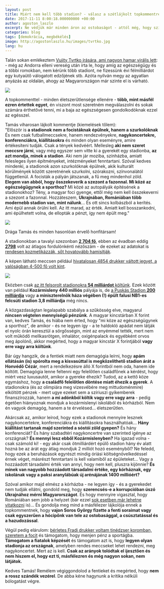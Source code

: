 ```yaml
---
layout: post
title: Miért nem kell több stadion? - válasz a szétlájkolt topkommentre Vujity Tvrtko posztja alatt
date: 2017-11-11 8:00:18.000000000 +00:00
author: agoston_laszlo
excerpt: Ne védjük már minden áron az ostobaságot - attól még, hogy szimpatizálsz egy párttal, lehetsz realista... 
categories: blog
tags: [demokrácia, megbékélés]
image: http://agostonlaszlo.hu/images/tvrtko.jpg
lang: hu
---
```

Talán sokan emlékeztem [Vujity Tvrtko írására, ami nagyon hamar virális lett](https://www.facebook.com/vujitytvrtko/photos/a.523675771035274.1073741826.272564679479719/1500905689978939/?type=3&theater): - még az Andorra elleni vereség után írta le, hogy amíg az egészségügy és a többi romokban, nem kérünk több stadiont, ne fizessünk évi félmilliárdot egy kutyaütő válogatott edzőjének stb. Azóta nyilván megy az agyatlan anyázás az oldalán, ahogy az Magyarországon már szinte el is várható.

![](http://agostonlaszlo.hu/images/tvrtko.jpg)

A topkommenttel - minden életszerűtlensége ellenére - **több, mint másfél ezren értettek egyet**, én viszont most szeretném megválaszolni és sokak számára érthetővé tenni, mi a baja az egészségesen gondolkodóknak ezzel az egésszel.

Tamás  viharosan lájkolt kommentje (kiemelések tőlem): <br />
"Először is **a stadionok nem a focistáknak épülnek, hanem a szurkolóknak** És nem csak futballmeccsekre, hanem rendezvényekre, **nagykoncertekre, konferenciákra, kiállításokra** és minden olyan eseményre, amire értékesíteni tudják. Csak a tények kedvéért. Mellesleg **aki nem szeret meccsre járni**, vagy még egyszer sem vitte ki a gyerekét egy stadionba, **az azt mondja, minek a stadion**. Aki nem jár moziba, színházba, amiatt felesleges ilyen építményeket, intézményeket fenntartani. Szóval kedves mindenki, a stadionok azon szurkolóknak épülnek, akik kulturált körülmények között szeretnének szurkolni, szórakozni, színvonalától függetlenül. A focisták a pályán játszanak, a fű meg mindenhol zöld. **Elegem van abból, hogy összekeverik a szezont a fazonnal. Mi közé az egészségügynek a sporthoz?** Mi közé az autopályák építésének a stadionokhoz? Tény, a magyar foci gyenge, ettől még nem kell összekeverni a szezont a fazonnal. Hozzáteszem, **Ukrajnában, Romániában több modernebb stadion van, mint nálunk**... És ott sincs kolbászból a kerítés. Ami épül annak örülni kell. Az itt marad, az érték. Amiatt kell bosszankodni, ami épülhetett volna, de ellopták a pénzt, így nem épült meg."

![](http://agostonlaszlo.hu/images/tamaskomment.jpg)

Drága Tamás és minden hasonlóan érvelő honfitársam!

A stadionokban a tavalyi szezonban **[2 704 fő](https://www.magyarfutball.hu/hu/merkozesek/bajnoki_merkozesek/nb_i/2016_2017/nezoszamok)**, ebben az évadban eddig **[2798](https://www.magyarfutball.hu/hu/merkozesek/bajnoki_merkozesek/nb_i/2017_2018/nezoszamok)** volt az átlagos fordulónkénti nézőszám - de ezeket az adatokat is [rendesen kozmetikázzák, sőt hovatovább hamisítják](https://444.hu/2016/03/04/sokkal-kevesebben-jarnak-magyarorszagon-meccsre-mint-amit-a-klubok-hazudnak).

A képen látható meccsen például [hivatalosan 4854 drukker váltott jegyet, a valóságban 4-500 fő volt kint]((https://444.hu/2017/04/23/a-meccsen-ahol-ez-a-kep-keszult-hivatalosan-4854-nezo-volt)).

![](https://4cdn.hu/kraken/image/upload/s--Ci2QfTwr--/7076TutrruzPMgCRs.png)

Eközben csak [az itt felsorolt stadionokra **54 milliárdot** költünk](http://www.csakfoci.hu/magyar-foci/ezek-a-stadion-keszulhetnek-el-2018-tavaszara-arenakorkep#). Ezek között van például **Kozármisleny 440 milliós** pályája is, de [a Puskás Stadion **200 milliárdja**](http://index.hu/sport/futball/2017/03/07/puskas_ferenc_stadion_190_milliard_koltseg/) vagy **a miniszterelnök háza végében (!) épült falusi NB1-es felcsúti stadion 3,8 milliárdja** még nincs.

A közgazdaságtan legalapabb szabálya a szűkösség elve, magyarul **nincsen végtelen mennyiségű pénzünk**. A magyar kincstárban X forint van, kedves Tamás, és hiába nem érted, hogy "mi köze az egészségügynek a sporthoz", de amikor - és ne legyen így - a te haldokló apádat nem látják el nyolc órán keresztül a sörgősségin, mint az enyémmel tették, mert nem volt működő mellkasrötgen, inhalátor, oxigénpalack és egyébként orvos meg ápolónő, akkor megérted, hogy a magyar kincstár X forintjából **vagy erre vagy arra költünk**.

Bár úgy hangzik, de a fentiek miatt nem demagógia leírni, hogy **apám ellátásán (is) spórolta meg a kisvasúttal is megközelíthető stadion árát a Honvédő Cézár**, mert a rendelkezésre álló X forintból nem oda, hanem ide költött. Demagógia lenne feltenni egy felelőtlen családfőnek a kérdést, hogy miért vesz luxusautót, amikor a gyereke éhezik? Tudod, az a kettő köze egymáshoz, hogy **a családfő felelőtlen döntése miatt éhezik a gyerek**. A stadionokra (és az olimpiára meg vizesvébére meg mittudoménmire) elköltött pénzek - mert ugye ezeket sem a szíriuszi gyíkemberek finanszírozzák, hanem **a mi adónkból költik vagy erre vagy arra** - pedig égetően hiányoznak mondjuk a kozármislenyi iskolából és kórházból. Nem én vagyok demagóg, hanem a te érvelésed... életszerűtlen.

Akárcsak az, amikor leírod, hogy ezek a stadionok mennyire lesznek nagykoncertekre, konferenciákra és kiállításokra használhatóak... **Hány kiállítást tartanak majd szerinted a sóstói zöld gyepen?** És hány konferenciát? És hány szabadtéri nagykoncertre van szerinted igénye az országnak? **És mennyi lesz ebből Kozármislenyben?** Ha igazad volna - csak számold ki! - egy akár csak ötmilliárdért épülő stadion hány év alatt hozná be az árát egy átlag mondjuk 2 milliót hozó eseményből? Ne feledd, hogy ezek a beruházások egyrészt mindig óriási költségnövelkedéssel érnek véget, másrészt fenntartani is kell valamiből az épületeket... Vagy a hozzáadott társadalmi érték van annyi, hogy nem kell, pluszra kijönnie? **És minek van nagyobb hozzáadott társadalmi értéke, egy kórháznak, egy iskolának vagy a paksi aranylábúak új arénájának 1400 millióért?**

Szóval amikor majd elmész a kórházba - ne legyen így - és a gyerekedet nem tudják ellátni, gondold meg, hogy **szerencsés-e a korrupcióban úszó Ukrajnához mérni Magyarországot**. És hogy mennyire vigasztal, hogy Romániában sem jobb a helyzet (bár ezzel [sok esetben már lehetne vitatkozni](http://www.napi.hu/magyar_gazdasag/romania_nagyon_elverte_magyarorszagot.631063.html) is)... És gondolja meg mind a másfélezer lájkolója ennek a topkommentnek, hogy **vajon Soros György fizette a fenti soraimat vagy csak egyszerűen a hócipőnk van tele az ostobasággal, a csúsztatással és a hazudozással**.

Végül pedig elárulom: [bérletes Fradi drukker voltam tinédzser koromban, szeretem a focit](http://agostonlaszlo.hu/blog/futball-eb/) és támogatom, hogy menjen pénz a sportágba. **Támogatom a fiatalok képzését** és támogatom azt is, hogy **legyen olyan stadionja az országnak**, amelyben rendes meccseket lehet rendezni, meg nagykoncertet. Mert az is kell. **Csak az arányok tolódtak el ijesztően és nem hiszem el, hogy ezt ti, másfélezren és még nagyon sokan, nem látjátok.**

Kedves Tamás! Remélem végiggondolod a fentieket és megérted, hogy **nem a rossz szándék vezérel**. De abba kéne hagynunk a kritika nélküli bólogatást végre.

